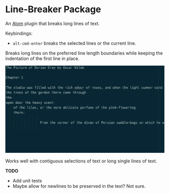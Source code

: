 # Line-Breaker Package

An [Atom](http://atom.io/) plugin that breaks long lines of text.

Keybindings:
* `alt-cmd-enter` breaks the selected lines or the current line.

Breaks long lines on the preferred line length boundaries while keeping the indentation
of the first line in place.

![Screenshot](https://raw.githubusercontent.com/EddyLuten/line-breaker/master/screenshot.gif)

Works well with contiguous selections of text or long single lines of text.

**TODO**
* Add unit tests
* Maybe allow for newlines to be preserved in the text? Not sure.
